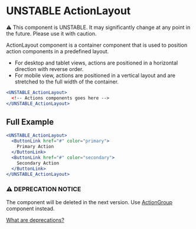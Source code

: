 # UNSTABLE ActionLayout

⚠️ This component is UNSTABLE. It may significantly change at any point in the future.
Please use it with caution.

ActionLayout component is a container component that is used to position action components in a predefined layout.

- For desktop and tablet views, actions are positioned in a horizontal direction with reverse order.
- For mobile view, actions are positioned in a vertical layout and are stretched to the full width of the container.

```jsx
<UNSTABLE_ActionLayout>
  <!-- Actions components goes here -->
</UNSTABLE_ActionLayout>
```

## Full Example

```jsx
<UNSTABLE_ActionLayout>
  <ButtonLink href="#" color="primary">
    Primary Action
  </ButtonLink>
  <ButtonLink href="#" color="secondary">
    Secondary Action
  </ButtonLink>
</UNSTABLE_ActionLayout>
```

### ⚠️ DEPRECATION NOTICE

The component will be deleted in the next version.
Use [ActionGroup][action-group-component] component instead.

[What are deprecations?][readme-deprecations]

[action-group-component]: https://github.com/lmc-eu/spirit-design-system/blob/main/packages/web-react/src/components/ActionGroup/README.md
[readme-deprecations]: https://github.com/lmc-eu/spirit-design-system/blob/main/packages/web-react/README.md#deprecations
